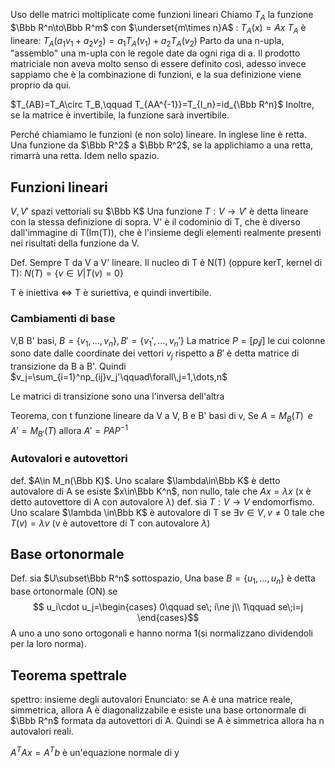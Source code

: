 Uso delle matrici moltiplicate come funzioni lineari
Chiamo $T_A$ la funzione $\Bbb R^n\to\Bbb R^m$ con $\underset{m\times n}A$ : $T_A(x)=Ax$
$T_A$ è lineare: $T_A(a_1v_1+a_2v_2)=a_1T_A(v_1)+a_2T_A(v_2)$
Parto da una n-upla, "assemblo" una m-upla con le regole date da ogni riga di a.
Il prodotto matriciale non aveva molto senso di essere definito così, adesso invece sappiamo che è la combinazione di funzioni, e la sua definizione viene proprio da qui.

$T_{AB}=T_A\circ T_B,\qquad T_{AA^{-1}}=T_{I_n}=id_{\Bbb R^n}$
Inoltre, se la matrice è invertibile, la funzione sarà invertibile.

Perché chiamiamo le funzioni (e non solo) lineare. In inglese line è retta. Una funzione da $\Bbb R^2$ a $\Bbb R^2$, se la applichiamo a una retta, rimarrà una retta. Idem nello spazio.

## Funzioni lineari
$V,V'$ spazi vettoriali su $\Bbb K$
Una funzione $T:V\to V'$ è detta lineare con la stessa definizione di sopra.
V' è il codominio di T, che è diverso dall'immagine di T(Im(T)), che è l'insieme degli elementi realmente presenti nei risultati della funzione da V.

Def.
Sempre T da V a V' lineare.
Il nucleo di T è N(T) (oppure kerT, kernel di T):
$N(T)=\{v\in V|T(v)=0\}$

T è iniettiva $\iff$ T è suriettiva, e quindi invertibile.

### Cambiamenti di base
V,B B' basi, $B=\{v_1,\dots,v_n\},B'=\{v_1',\dots,v_n'\}$
La matrice $P=[p_ij]$ le cui colonne sono date dalle coordinate dei vettori $v_j$ rispetto a $B'$ è detta matrice di transizione da B a B'.
Quindi $v_j=\sum_{i=1}^np_{ij}v_j'\qquad\forall\,j=1,\dots,n$

Le matrici di transizione sono una l'inversa dell'altra

Teorema, con t funzione lineare da V a V, B e B' basi di v,
Se $A=M_B(T)\;\; e \;\; A'=M_{B'}(T)$ allora $A'=PAP^{-1}$

### Autovalori e autovettori
def. $A\in M_n(\Bbb K)$. Uno scalare $\lambda\in\Bbb K$ è detto autovalore di A se esiste $x\in\Bbb K^n$, non nullo, tale che $Ax=\lambda x$
(x è detto autovettore di A con autovalore $\lambda$)
def. sia $T:V\to V$ endomorfismo. Uno scalare $\lambda \in\Bbb K$ è autovalore di T se $\exists v \in V,v\ne 0$ tale che $T(v)=\lambda v$ (v è autovettore di T con autovalore $\lambda$)

## Base ortonormale
Def. sia $U\subset\Bbb R^n$ sottospazio, Una base $B=\{u_1,\dots,u_n\}$ è detta base ortonormale (ON) se 
$$ u_i\cdot u_j=\begin{cases}
0\qquad se\; i\ne j\\
1\qquad se\;i=j
\end{cases}$$
A uno a uno sono ortogonali e hanno norma 1(si normalizzano dividendoli per la loro norma).


## Teorema spettrale
spettro: insieme degli autovalori
Enunciato: se A è una matrice reale, simmetrica, allora A è diagonalizzabile e esiste una base ortonormale di $\Bbb R^n$ formata da autovettori di A.
Quindi se A è simmetrica allora ha n autovalori reali.

$A^TAx=A^Tb$  è un'equazione normale di y
 